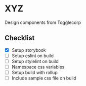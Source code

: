 # XYZ

Design components from Togglecorp

## Checklist

- [x] Setup storybook
- [ ] Setup eslint on build
- [ ] Setup stylelint on build
- [ ] Namespace css variables
- [ ] Setup build with rollup
- [ ] Include sample css file on build
